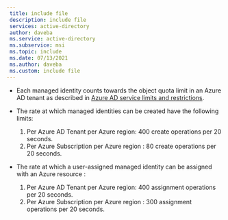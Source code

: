 ```yaml
---
 title: include file
 description: include file
 services: active-directory
 author: daveba
 ms.service: active-directory
 ms.subservice: msi
 ms.topic: include
 ms.date: 07/13/2021
 ms.author: daveba
 ms.custom: include file
---
```


- Each managed identity counts towards the object quota limit in an Azure AD tenant as described in [Azure AD service limits and restrictions](../articles/active-directory/enterprise-users/directory-service-limits-restrictions.md).
-	The rate at which managed identities can be created have the following limits:

    1. Per Azure AD Tenant per Azure region: 400 create operations per 20 seconds.
    2. Per Azure Subscription per Azure region : 80 create operations per 20 seconds.

-	The rate at which a user-assigned managed identity can be assigned with an Azure resource :

    1. Per Azure AD Tenant per Azure region: 400 assignment operations per 20 seconds.
    2. Per Azure Subscription per Azure region : 300 assignment operations per 20 seconds.




